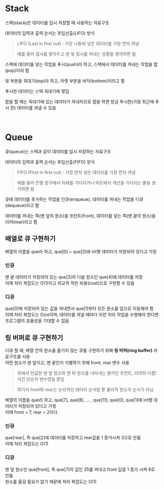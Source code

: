 # Stack

<p>
스택(stack)은 데이터를 임시 저장할 때 사용하는 자료구조

데이터의 입력과 출력 순서는 후입선출(LIFO) 방식

> LIFO (Last in first out)
: 가장 나중에 넣은 데이터를 가장 먼저 꺼냄

> 예를 들어 접시를 쌓아두고 맨 윗 접시를 꺼내는 상황을 생각하면 됨

스택에 데이터를 넣는 작업을 푸시(push)라 하고, 스택에서 데이터를 꺼내는 작업을 팝(pop)이라 함

윗 부분을 꼭대기(top)라 하고, 아랫 부분을 바닥(bottom)이라고 함

푸시한 데이터는 스택 꼭대기에 쌓임

팝을 할 때는 꼭대기에 있는 데이터가 꺼내지므로 팝을 하면 방금 푸시한(가장 최근에 푸시 한) 데이터를 꺼낼 수 있음
</p>

<br>

# Queue

<p>
큐(queue)는 스택과 같이 데이터를 임시 저장하는 자료구조

데이터의 입력과 출력 순서는 후입선출(FIFO) 방식

> FIFO (First in first out)
: 가장 먼저 넣은 데이터를 가장 먼저 꺼냄

> 예를 들어 은행 창구에서 차례를 기다리거나 마트에서 계산을 기다리는 줄을 생각하면 됨

큐에 데이터를 추가하는 작업을 인큐(enqueue), 데이터를 꺼내는 작업을 디큐(dequeue)라고 함

데이터를 꺼내는 쪽(맨 앞의 원소)을 프런트(front), 데이터를 넣는 쪽(맨 끝의 원소)을 리어(rear)라고 함
</p>

## 배열로 큐 구현하기
배열의 이름을 que라 하고, que[0] ~ que[3]에 int형 데이터가 저장되어 있다고 가정

### 인큐
맨 끝 데이터가 저장되어 있는 que[3]의 다음 원소인 que[4]에 데이터를 저장<br>
이때 처리 복잡도는 O(1)이고 비교적 적은 비용(cost)으로 구현할 수 있음

### 디큐
que[0]에 저장되어 있는 값을 꺼내면서 que[1]부터 모든 원소를 앞으로 이동해야 함<br>
이때 처리 복잡도는 O(n)이며, 데이터를 꺼낼 때마다 이런 처리 작업을 수행해야 한다면 프로그램의 효율성을 기대할 수 없음

## 링 버퍼로 큐 구현하기
디큐 할 때, 배열 안의 원소를 옮기지 않는 큐를 구현하기 위해 **링 버퍼(ring buffer)** 자료구조를 사용<br>
어떤 원소가 맨 앞이고, 맨 끝인지 식별하기 위해 front, rear 변수 사용
> 위에서 언급한 맨 앞 원소와 맨 뒤 원소를 나타내는 용어인 프런트, 리어와 다름! 이건 단순히 변수명일 뿐임

> 여기서 front와 rear는 논리적인 데이터 순서일 뿐 물리적 원소의 순서가 아님

배열의 이름을 que라 하고, que[7], que[8], ... , que[11], que[0], que[1]에 int형 데이터가 저장되어 있다고 가정<br>
이때 front = 7, rear = 2이다.

### 인큐
que[rear], 즉 que[2]에 데이터를 저장하고 rear값을 1 증가시켜 3으로 만듦<br>
이때 처리 복잡도는 O(1)

### 디큐
맨 앞 원소인 que[front], 즉 que[7]의 값인 35를 꺼내고 front 값을 1 증가 시켜 8로 만듦<br>
원소를 옮길 필요가 없기 때문에 처리 복잡도는 O(1)
